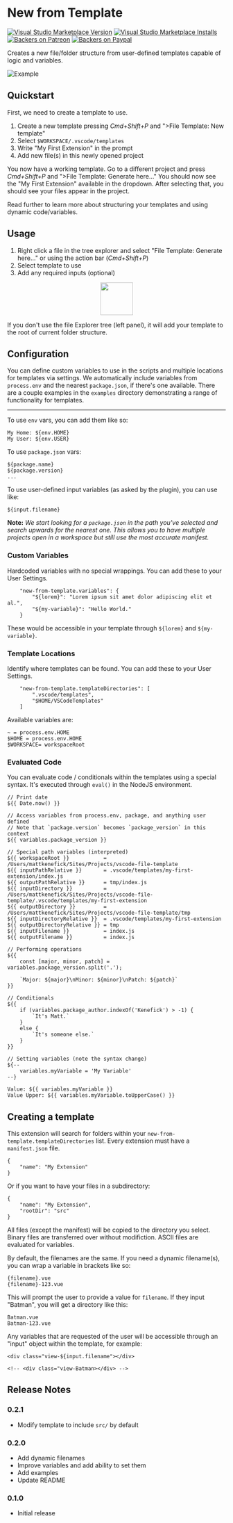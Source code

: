 # New from Template

[![Visual Studio Marketplace Version](https://img.shields.io/visual-studio-marketplace/v/polymermallard.file-template.svg)](https://marketplace.visualstudio.com/items?itemName=polymermallard.new-from-template)
[![Visual Studio Marketplace Installs](https://img.shields.io/visual-studio-marketplace/i/polymermallard.file-template.svg)](https://marketplace.visualstudio.com/items?itemName=polymermallard.new-from-template)
[![Backers on Patreon](https://img.shields.io/badge/backer-Patreon-orange.svg)](https://www.patreon.com/mattkenefick)
[![Backers on Paypal](https://img.shields.io/badge/backer-Paypal-blue.svg)](https://paypal.me/polymermallard)

Creates a new file/folder structure from user-defined templates capable of logic and variables.

![Example](assets/file-template.gif)

## Quickstart

First, we need to create a template to use.

1. Create a new template pressing _Cmd+Shift+P_ and ">File Template: New template"
2. Select `$WORKSPACE/.vscode/templates`
3. Write "My First Extension" in the prompt
4. Add new file(s) in this newly opened project

You now have a working template. Go to a different project and press _Cmd+Shift+P_ and ">File Template: Generate here..." You should now see the "My First Extension" available in the dropdown. After selecting that, you should see your files appear in the project.

Read further to learn more about structuring your templates and using dynamic code/variables.

## Usage

1. Right click a file in the tree explorer and select "File Template: Generate here..." or using the action bar (_Cmd+Shift+P_)
2. Select template to use
3. Add any required inputs (optional)

<div style="text-align: center">
	<img src="./assets/screenshot-generate-here-b.png" height="75" />
</div>

If you don't use the file Explorer tree (left panel), it will add your template to the root of current folder structure.

## Configuration

You can define custom variables to use in the scripts and multiple locations for templates via settings. We automatically include variables from `process.env` and the nearest `package.json`, if there's one available. There are a couple examples in the `examples` directory demonstrating a range of functionality for templates.

---

To use `env` vars, you can add them like so:

```
My Home: ${env.HOME}
My User: ${env.USER}
```

To use `package.json` vars:

```
${package.name}
${package.version}
...
```

To use user-defined input variables (as asked by the plugin), you can use like:

```
${input.filename}
```

**Note:** _We start looking for a `package.json` in the path you've selected and search upwards for the nearest one. This allows you to have multiple projects open in a workspace but still use the most accurate manifest._

### Custom Variables

Hardcoded variables with no special wrappings. You can add these to your User Settings.

```
	"new-from-template.variables": {
		"${lorem}": "Lorem ipsum sit amet dolor adipiscing elit et al.",
		"${my-variable}": "Hello World."
	}
```

These would be accessible in your template through `${lorem}` and `${my-variable}`.

### Template Locations

Identify where templates can be found. You can add these to your User Settings.

```
	"new-from-template.templateDirectories": [
		".vscode/templates",
		"$HOME/VSCodeTemplates"
	]
```

Available variables are:

```
~ = process.env.HOME
$HOME = process.env.HOME
$WORKSPACE= workspaceRoot
```

### Evaluated Code

You can evaluate code / conditionals within the templates using a special syntax. It's executed through `eval()` in the NodeJS environment.

```
// Print date
${{ Date.now() }}

// Access variables from process.env, package, and anything user defined
// Note that `package.version` becomes `package_version` in this context
${{ variables.package_version }}

// Special path variables (interpreted)
${{ workspaceRoot }}           = /Users/mattkenefick/Sites/Projects/vscode-file-template
${{ inputPathRelative }}       = .vscode/templates/my-first-extension/index.js
${{ outputPathRelative }}      = tmp/index.js
${{ inputDirectory }}          = /Users/mattkenefick/Sites/Projects/vscode-file-template/.vscode/templates/my-first-extension
${{ outputDirectory }}         = /Users/mattkenefick/Sites/Projects/vscode-file-template/tmp
${{ inputDirectoryRelative }}  = .vscode/templates/my-first-extension
${{ outputDirectoryRelative }} = tmp
${{ inputFilename }}           = index.js
${{ outputFilename }}          = index.js

// Performing operations
${{
	const [major, minor, patch] = variables.package_version.split('.');

	`Major: ${major}\nMinor: ${minor}\nPatch: ${patch}`
}}

// Conditionals
${{
	if (variables.package_author.indexOf('Kenefick') > -1) {
		`It's Matt.`
	}
	else {
		`It's someone else.`
	}
}}

// Setting variables (note the syntax change)
${--
	variables.myVariable = 'My Variable'
--}

Value: ${{ variables.myVariable }}
Value Upper: ${{ variables.myVariable.toUpperCase() }}
```

## Creating a template

This extension will search for folders within your `new-from-template.templateDirectories` list. Every extension must have a `manifest.json` file.

```
{
	"name": "My Extension"
}
```

Or if you want to have your files in a subdirectory:

```
{
	"name": "My Extension",
	"rootDir": "src"
}
```

All files (except the manifest) will be copied to the directory you select. Binary files are transferred over without modifiction. ASCII files are evaluated for variables.

By default, the filenames are the same. If you need a dynamic filename(s), you can wrap a variable in brackets like so:

```
{filename}.vue
{filename}-123.vue
```

This will prompt the user to provide a value for `filename`. If they input "Batman", you will get a directory like this:

```
Batman.vue
Batman-123.vue
```

Any variables that are requested of the user will be accessible through an "input" object within the template, for example:

```
<div class="view-${input.filename"></div>

<!-- <div class="view-Batman></div> -->
```

## Release Notes

### 0.2.1

-   Modify template to include `src/` by default

### 0.2.0

-   Add dynamic filenames
-   Improve variables and add ability to set them
-   Add examples
-   Update README

### 0.1.0

-   Initial release
